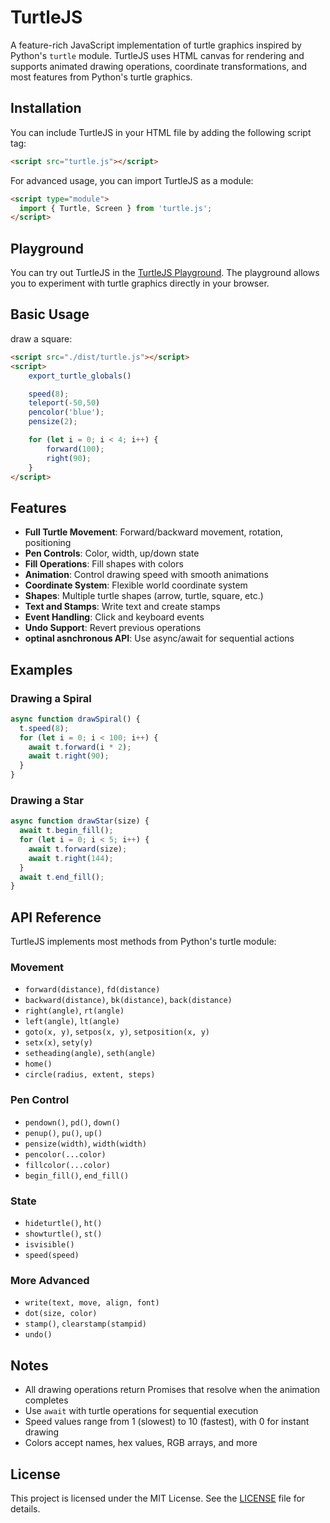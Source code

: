 # TurtleJS

A feature-rich JavaScript implementation of turtle graphics inspired by Python's `turtle` module. TurtleJS uses HTML canvas for rendering and supports animated drawing operations, coordinate transformations, and most features from Python's turtle graphics.

## Installation

You can include TurtleJS in your HTML file by adding the following script tag:

```html
<script src="turtle.js"></script>
```

For advanced usage, you can import TurtleJS as a module:

```html
<script type="module">
  import { Turtle, Screen } from 'turtle.js';
</script>
```

## Playground

You can try out TurtleJS in the [TurtleJS Playground](https://shlomil.github.io/turtlejs/examples/editor.html). The playground allows you to experiment with turtle graphics directly in your browser.

## Basic Usage
draw a square:
```html
<script src="./dist/turtle.js"></script>
<script>
    export_turtle_globals()

    speed(8);
    teleport(-50,50)
    pencolor('blue');
    pensize(2);

    for (let i = 0; i < 4; i++) {
        forward(100);
        right(90);
    }
</script>
```

## Features

- **Full Turtle Movement**: Forward/backward movement, rotation, positioning
- **Pen Controls**: Color, width, up/down state
- **Fill Operations**: Fill shapes with colors
- **Animation**: Control drawing speed with smooth animations
- **Coordinate System**: Flexible world coordinate system
- **Shapes**: Multiple turtle shapes (arrow, turtle, square, etc.)
- **Text and Stamps**: Write text and create stamps
- **Event Handling**: Click and keyboard events
- **Undo Support**: Revert previous operations
- **optinal asnchronous API**: Use async/await for sequential actions

## Examples

### Drawing a Spiral

```javascript
async function drawSpiral() {
  t.speed(8);
  for (let i = 0; i < 100; i++) {
    await t.forward(i * 2);
    await t.right(90);
  }
}
```

### Drawing a Star

```javascript
async function drawStar(size) {
  await t.begin_fill();
  for (let i = 0; i < 5; i++) {
    await t.forward(size);
    await t.right(144);
  }
  await t.end_fill();
}
```

## API Reference

TurtleJS implements most methods from Python's turtle module:

### Movement
- `forward(distance)`, `fd(distance)`
- `backward(distance)`, `bk(distance)`, `back(distance)`
- `right(angle)`, `rt(angle)`
- `left(angle)`, `lt(angle)`
- `goto(x, y)`, `setpos(x, y)`, `setposition(x, y)`
- `setx(x)`, `sety(y)`
- `setheading(angle)`, `seth(angle)`
- `home()`
- `circle(radius, extent, steps)`

### Pen Control
- `pendown()`, `pd()`, `down()`
- `penup()`, `pu()`, `up()`
- `pensize(width)`, `width(width)`
- `pencolor(...color)`
- `fillcolor(...color)`
- `begin_fill()`, `end_fill()`

### State
- `hideturtle()`, `ht()`
- `showturtle()`, `st()`
- `isvisible()`
- `speed(speed)`

### More Advanced
- `write(text, move, align, font)`
- `dot(size, color)`
- `stamp()`, `clearstamp(stampid)`
- `undo()`

## Notes

- All drawing operations return Promises that resolve when the animation completes
- Use `await` with turtle operations for sequential execution
- Speed values range from 1 (slowest) to 10 (fastest), with 0 for instant drawing
- Colors accept names, hex values, RGB arrays, and more

## License

This project is licensed under the MIT License. See the [LICENSE](LICENSE) file for details.
```
